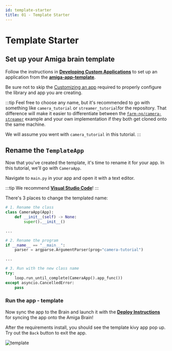 ```yaml
---
id: template-starter
title: 01 - Template Starter
---
```

# Template Starter


## Set up your Amiga brain template

Follow the instructions in [**Developing Custom Applications**](/docs/brain/custom-applications.mdx)
to set up an application from the [**amiga-app-template**](https://github.com/farm-ng/amiga-app-template).

Be sure not to skip the [Customizing an app](/docs/brain/brain-apps#customizing-an-app) required to properly configure
the library and app you are creating.

:::tip
Feel free to choose any name, but it's recommended to go with something like `camera_tutorial` or `streamer_tutorial`for the repository.
That difference will make it easier to differentiate between the [`farm-ng/camera-streamer`](https://github.com/farm-ng/camera-streamer)
example and your own implementation if they both get cloned onto the same machine.

We will assume you went with `camera_tutorial` in this tutorial.
:::

## Rename the `TemplateApp`

Now that you've created the template, it's time to rename it for your app.
In this tutorial, we'll go with `CameraApp`.

Navigate to `main.py` in your app and open it with a text editor.

:::tip
We recommend [**Visual Studio Code**](https://code.visualstudio.com/)!
:::

There's 3 places to change the templated name:
```Python
# 1. Rename the class
class CameraApp(App):
    def __init__(self) -> None:
        super().__init__()

...

# 2. Rename the program
if __name__ == "__main__":
    parser = argparse.ArgumentParser(prog="camera-tutorial")

...

# 3. Run with the new class name
try:
    loop.run_until_complete(CameraApp().app_func())
except asyncio.CancelledError:
    pass
```

### Run the app - template

Now sync the app to the Brain and launch it with the
[**Deploy Instructions**](/docs/brain/brain-apps#develop-and-test-in-the-robot)
for syncing the app onto the Amiga Brain!

After the requirements install, you should see the template kivy app pop up.
Try out the `Back` button to exit the app.

![template](https://user-images.githubusercontent.com/53625197/200450581-7c93eb1f-3aa2-49f5-9c52-51e8b051c76e.png)
